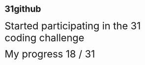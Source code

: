 # 31github

<span style="font-size: 2rem;"> Started participating in the 31 coding challenge</span>

<span style="font-size: 2rem;">My progress 18 / 31</span>
